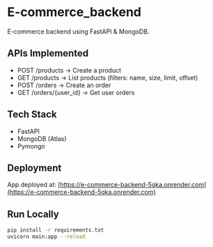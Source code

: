 # E-commerce_backend

E-commerce backend using FastAPI & MongoDB.

## APIs Implemented
- POST /products → Create a product
- GET /products → List products (filters: name, size, limit, offset)
- POST /orders → Create an order
- GET /orders/{user_id} → Get user orders

## Tech Stack
- FastAPI
- MongoDB (Atlas)
- Pymongo

## Deployment
App deployed at: [https://e-commerce-backend-5qka.onrender.com](https://e-commerce-backend-5qka.onrender.com)

## Run Locally
```bash
pip install -r requirements.txt
uvicorn main:app --reload

